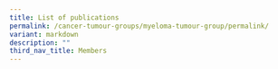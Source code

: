 ```yaml
---
title: List of publications
permalink: /cancer-tumour-groups/myeloma-tumour-group/permalink/
variant: markdown
description: ""
third_nav_title: Members
---
```

